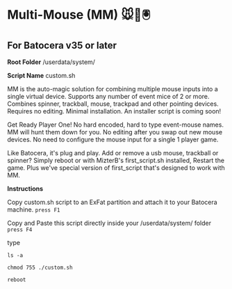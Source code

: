# Multi-Mouse (MM) 🐭👾🖲️
## For Batocera v35 or later

**Root Folder**
/userdata/system/

**Script Name**
custom.sh

MM is the auto-magic solution for combining multiple mouse inputs into a single virtual device. Supports any number of event mice of 2 or more. Combines spinner, trackball, mouse, trackpad and other pointing devices. Requires no editing. Minimal installation. An installer script is coming soon!

Get Ready Player One!
No hard encoded, hard to type event-mouse names. MM will hunt them down for you.
No editing after you swap out new mouse devices.
No need to configure the mouse input for a single 1 player game.

Like Batocera, it's plug and play.
Add or remove a usb mouse, trackball or spinner?
Simply reboot or with MizterB's first_script.sh installed, Restart the game. Plus we've special version of first_script that's designed to work with MM.


**Instructions**

Copy custom.sh script to an ExFat partition and attach it to your Batocera machine.
`press F1`

Copy and Paste this script directly inside your /userdata/system/ folder
`press F4`


type

`ls -a`

`chmod 755 ./custom.sh`

`reboot`
